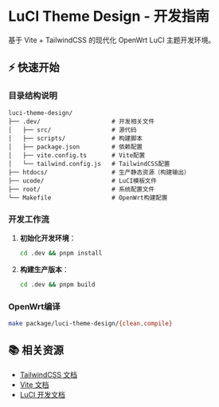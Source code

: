 # LuCI Theme Design - 开发指南

基于 Vite + TailwindCSS 的现代化 OpenWrt LuCI 主题开发环境。

## ⚡ 快速开始

### 目录结构说明

```
luci-theme-design/
├── .dev/                    # 开发相关文件
│   ├── src/                 # 源代码
│   ├── scripts/             # 构建脚本
│   ├── package.json         # 依赖配置
│   ├── vite.config.ts       # Vite配置
│   └── tailwind.config.js   # TailwindCSS配置
├── htdocs/                  # 生产静态资源（构建输出）
├── ucode/                   # LuCI模板文件
├── root/                    # 系统配置文件
└── Makefile                 # OpenWrt构建配置
```

### 开发工作流

1. **初始化开发环境**：
   ```bash
   cd .dev && pnpm install
   ```
2. **构建生产版本**：
   ```bash
   cd .dev && pnpm build
   ```


### OpenWrt编译

```bash
make package/luci-theme-design/{clean,compile}
```


## 📚 相关资源

- [TailwindCSS 文档](https://tailwindcss.com/docs)
- [Vite 文档](https://vitejs.dev/guide/)
- [LuCI 开发文档](https://github.com/openwrt/luci/wiki)

